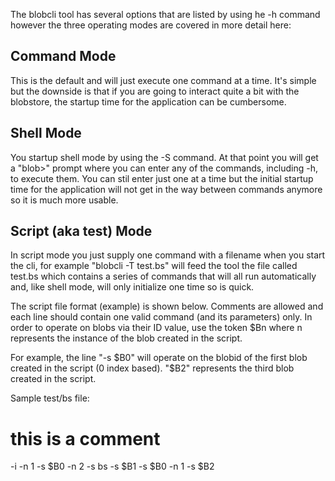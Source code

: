 The blobcli tool has several options that are listed by using he -h command
however the three operating modes are covered in more detail here:

Command Mode
------------
This is the default and will just execute one command at a time. It's simple
but the downside is that if you are going to interact quite a bit with the
blobstore, the startup time for the application can be cumbersome.

Shell Mode
----------
You startup shell mode by using the -S command. At that point you will get
a "blob>" prompt where you can enter any of the commands, including -h,
to execute them. You can stil enter just one at a time but the initial 
startup time for the application will not get in the way between commands
anymore so it is much more usable.

Script (aka test) Mode
----------------------
In script mode you just supply one command with a filename when you start
the cli, for example "blobcli -T test.bs" will feed the tool the file
called test.bs which contains a series of commands that will all run
automatically and, like shell mode, will only initialize one time so is
quick.  

The script file format (example) is shown below.  Comments are allowed and
each line should contain one valid command (and its parameters) only. In
order to operate on blobs via their ID value, use the token $Bn where n
represents the instance of the blob created in the script.

For example, the line "-s $B0" will operate on the blobid of the first
blob created in the script (0 index based). "$B2" represents the third
blob created in the script.

Sample test/bs file:
# this is a comment
-i
-n 1
-s $B0
-n 2
-s bs
-s $B1
-s $B0
-n 1
-s $B2



